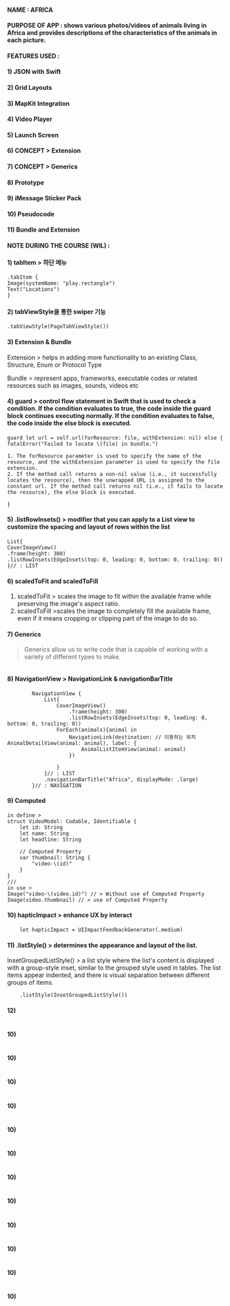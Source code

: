#### NAME : AFRICA
#### PURPOSE OF APP : shows various photos/videos of animals living in Africa and provides descriptions of the characteristics of the animals in each picture. 

#### FEATURES USED : 
#### 1) JSON with Swift
#### 2) Grid Layouts 
#### 3) MapKit Integration
#### 4) Video Player
#### 5) Launch Screen
#### 6) CONCEPT > Extension
#### 7) CONCEPT > Generics
#### 8) Prototype
#### 9) iMessage Sticker Pack
#### 10) Pseudocode
#### 11) Bundle and Extension

#### NOTE DURING THE COURSE (WIL) : 

#### 1)  tabItem > 하단 메뉴
````      
.tabItem {
Image(systemName: "play.rectangle")
Text("Locations")
}
````      

#### 2)  tabViewStyle을 통한 swiper 기능
````      
.tabViewStyle(PageTabViewStyle())
````      

#### 3)  Extension  & Bundle
Extension > helps in adding more functionality to an existing Class, Structure, Enum or Protocol Type

Bundle > represent apps, frameworks, executable codes or related resources such as images, sounds, videos etc 


#### 4)  guard > control flow statement in Swift that is used to check a condition. If the condition evaluates to true, the code inside the guard block continues executing normally. If the condition evaluates to false, the code inside the else block is executed.

````      
guard let url = self.url(forResource: file, withExtension: nil) else {
fatalError("Failed to locate \(file) in bundle.")

1. The forResource parameter is used to specify the name of the resource, and the withExtension parameter is used to specify the file extension. 
2. If the method call returns a non-nil value (i.e., it successfully locates the resource), then the unwrapped URL is assigned to the constant url. If the method call returns nil (i.e., it fails to locate the resource), the else block is executed.

}
````      
#### 5) .listRowInsets() >  modifier that you can apply to a List view to customize the spacing and layout of rows within the list
````      
List{
CoverImageView()
.frame(height: 300)
.listRowInsets(EdgeInsets(top: 0, leading: 0, bottom: 0, trailing: 0))
}// : LIST
````      
#### 6)  scaledToFit and scaledToFill
1.  scaledToFit > scales the image to fit within the available frame while preserving the image's aspect ratio.
2.  scaledToFill >scales the image to completely fill the available frame, even if it means cropping or clipping part of the image to do so.
    
#### 7)  Generics 
> Generics allow us to write code that is capable of working with a variety of different types to make. 
````      

````      
#### 8)  NavigationView > NavigationLink & navigationBarTitle
````      
        NavigationView {
            List{
                CoverImageView()
                    .frame(height: 300)
                    .listRowInsets(EdgeInsets(top: 0, leading: 0, bottom: 0, trailing: 0))
                ForEach(animals){animal in
                    NavigationLink(destination: // 이동하는 위치 AnimalDetailView(animal: animal), label: {
                        AnimalListItemView(animal: animal)
                    })
                    
                }
            }// : LIST
            .navigationBarTitle("Africa", displayMode: .large)
        }// : NAVIGATION
````      
#### 9)  Computed 
>  
```` 
in define >      
struct VideoModel: Codable, Identifiable {
    let id: String
    let name: String
    let headline: String
    
    // Computed Property
    var thumbnail: String {
        "video-\(id)"
    }
}
///
in use > 
Image("video-\(video.id)") // > Without use of Computed Property
Image(video.thumbnail) // > use of Computed Property
````      
#### 10)  hapticImpact > enhance UX by interact
````      
    let hapticImpact = UIImpactFeedbackGenerator(.medium)

````      
#### 11)  .listStyle() > determines the appearance and layout of the list.

InsetGroupedListStyle() > a list style where the list's content is displayed with a group-style inset, similar to the grouped style used in tables. The list items appear indented, and there is visual separation between different groups of items.
````      
    .listStyle(InsetGroupedListStyle())
````



   
#### 12)  
````      

````      
#### 10)  
````      

````      
#### 10)  
````      

````      
#### 10)  
````      

````      
#### 10)  
````      

````      
#### 10)  
````      

````      
#### 10)  
````      

````      
#### 10)  
````      

````      
#### 10)  
````      

````      
#### 10)  
````      

````      
#### 10)  
````      

````      
#### 10)  
````      

````      
#### 10)  
````      

````      
